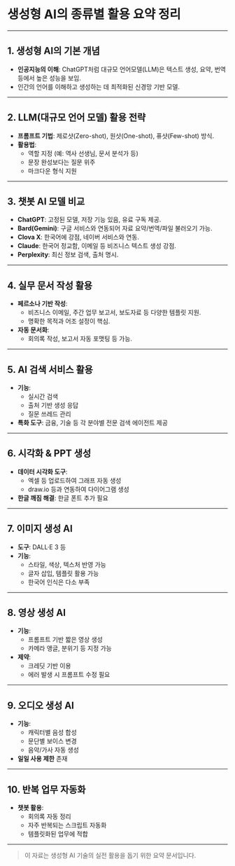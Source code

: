 
# 생성형 AI의 종류별 활용 요약 정리

---

## 1. 생성형 AI의 기본 개념
- **인공지능의 이해**: ChatGPT처럼 대규모 언어모델(LLM)은 텍스트 생성, 요약, 번역 등에서 높은 성능을 보임.
- 인간의 언어를 이해하고 생성하는 데 최적화된 신경망 기반 모델.

---

## 2. LLM(대규모 언어 모델) 활용 전략
- **프롬프트 기법**: 제로샷(Zero-shot), 원샷(One-shot), 퓨샷(Few-shot) 방식.
- **활용법**:
  - 역할 지정 (예: 역사 선생님, 문서 분석가 등)
  - 문장 완성보다는 질문 위주
  - 마크다운 형식 지원

---

## 3. 챗봇 AI 모델 비교
- **ChatGPT**: 고정된 모델, 저장 기능 있음, 유료 구독 제공.
- **Bard(Gemini)**: 구글 서비스와 연동되어 자료 요약/번역/파일 불러오기 가능.
- **Clova X**: 한국어에 강점, 네이버 서비스와 연동.
- **Claude**: 한국어 정교함, 이메일 등 비즈니스 텍스트 생성 강점.
- **Perplexity**: 최신 정보 검색, 출처 명시.

---

## 4. 실무 문서 작성 활용
- **페르소나 기반 작성**:
  - 비즈니스 이메일, 주간 업무 보고서, 보도자료 등 다양한 템플릿 지원.
  - 명확한 목적과 어조 설정이 핵심.
- **자동 문서화**:
  - 회의록 작성, 보고서 자동 포맷팅 등 가능.

---

## 5. AI 검색 서비스 활용
- **기능**:
  - 실시간 검색
  - 출처 기반 생성 응답
  - 질문 쓰레드 관리
- **특화 도구**: 금융, 기술 등 각 분야별 전문 검색 에이전트 제공

---

## 6. 시각화 & PPT 생성
- **데이터 시각화 도구**:
  - 엑셀 등 업로드하여 그래프 자동 생성
  - draw.io 등과 연동하여 다이어그램 생성
- **한글 깨짐 해결**: 한글 폰트 추가 필요

---

## 7. 이미지 생성 AI
- **도구**: DALL·E 3 등
- **기능**:
  - 스타일, 색상, 텍스처 반영 가능
  - 글자 삽입, 템플릿 활용 가능
  - 한국어 인식은 다소 부족

---

## 8. 영상 생성 AI
- **기능**:
  - 프롬프트 기반 짧은 영상 생성
  - 카메라 앵글, 분위기 등 지정 가능
- **제약**:
  - 크레딧 기반 이용
  - 에러 발생 시 프롬프트 수정 필요

---

## 9. 오디오 생성 AI
- **기능**:
  - 캐릭터별 음성 합성
  - 문단별 보이스 변경
  - 음악/가사 자동 생성
- **일일 사용 제한** 존재

---

## 10. 반복 업무 자동화
- **챗봇 활용**:
  - 회의록 자동 정리
  - 자주 반복되는 스크립트 자동화
  - 템플릿화된 업무에 적합

---

> 이 자료는 생성형 AI 기술의 실전 활용을 돕기 위한 요약 문서입니다.
